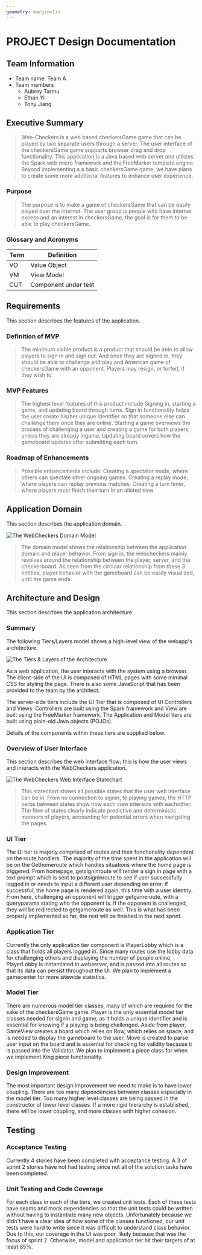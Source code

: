 ```yaml
---
geometry: margin=1in
---
```

# PROJECT Design Documentation

## Team Information
* Team name: Team A
* Team members
  * Aubrey Tarmu
  * Ethan Yi
  * Tony Jiang

## Executive Summary
> Web-Checkers is a web based checkersGame game that can be played by two separate users through a server. The user interface of the checkersGame game supports browser drag and drop functionality. This application is a Java based web server and utilizes the Spark web micro framework and the FreeMarker template engine. Beyond implementing a a basic checkersGame game, we have plans to create some more additional features to enhance user experience.

### Purpose
> The purpose is to make a game of checkersGame that can be easily played over the internet. The user group is people who have internet excess and an interest in checkersGame, the goal is for them to be able to play checkersGame.

### Glossary and Acronyms

| Term | Definition |
|------|------------|
| VO | Value Object |
| VM | View Model |
| CUT| Component under test  |



## Requirements

This section describes the features of the application.


### Definition of MVP
> The minimum viable product is a product that should be able to allow players to sign in and sign out. 
And once they are signed in, they should be able to challenge and play and American game of checkersGame with an opponent.
Players may resign, or forfeit, if they wish to.

### MVP Features
> The highest level features of this product include Signing in, starting a game, and updating board through turns.
Sign in functionality helps the user create his/her unique identifier so that someone else can challenge them once they are online.
Starting a game overviews the process of challenging a user and creating a game for both players, unless they are already ingame.
Updating board covers how the gameboard updates after submitting each turn.

### Roadmap of Enhancements
> Possible enhancements include:
Creating a spectator mode, where others can spectate other ongoing games.
Creating a replay mode, where players can replay previous matches.
Creating a turn timer, where players must finish their turn in an alloted time.


## Application Domain

This section describes the application domain.

![The WebCheckers Domain Model](swen261adomain.png)

> The domain model shows the relationship between the application domain and player behavior.
From sign in, the webcheckers mainly revolves around the relationship between the player, server, and the checkerboard.
As seen from the circular relationship from these 3 entities, player behavior with the gameboard can be easily visualized, until 
the game ends.


## Architecture and Design

This section describes the application architecture.

### Summary

The following Tiers/Layers model shows a high-level view of the webapp's architecture.

![The Tiers & Layers of the Architecture](architecture-tiers-and-layers.png)

As a web application, the user interacts with the system using a
browser.  The client-side of the UI is composed of HTML pages with
some minimal CSS for styling the page.  There is also some JavaScript
that has been provided to the team by the architect.

The server-side tiers include the UI Tier that is composed of UI Controllers and Views.
Controllers are built using the Spark framework and View are built using the FreeMarker framework.  The Application and Model tiers are built using plain-old Java objects (POJOs).

Details of the components within these tiers are supplied below.


### Overview of User Interface

This section describes the web interface flow; this is how the user views and interacts
with the WebCheckers application.

![The WebCheckers Web Interface Statechart](swen261astatechart.png)

> This statechart shows all possible states that the user web interface can be in. From no connection to signin, to playing games,
the HTTP verbs between states show how each view interacts with eachother. The flow of states clearly indicate predictive and deterministic
manners of players, accounting for potential errors when navigating the pages.

### UI Tier
The UI tier is majorly comprised of routes and their functionality dependent on the route handlers. 
The majority of the time spent in the application will be on the Gethomeroute which handles situations where the home page is triggered.
From homepage, getsigninroute will render a sign in page with a text prompt which is sent to postsigninroute to see if user successfully logged
in or needs to input a different user depending on error. If successful, the home page is rendered again, this time with a user identity.
From here, challenging an opponent will trigger getgameroute, with a queryparams stating who the opponent is. If the opponent is challenged, they
will be redirected to getgameroute as well. 
This is what has been properly implemented so far, the rest will be finished in the next sprint.


### Application Tier
Currently the only application tier component is PlayerLobby which is a class that holds all players logged in. Since many routes use the lobby data
for challenging others and displaying the number of people online, PlayerLobby is instantiated in webserver, and is passed into all routes so that its data
can persist throughout the UI. We plan to implement a gamecenter for more sitewide statistics.

### Model Tier
There are numerous model tier classes, many of which are required for the sake of the checkersGame game. Player is the only essential model tier classes needed for signin and game, as it holds a unique identifier and is essential for knowing if a playing is being challenged. Aside from player, GameView creates a board which relies on Row, which relies on space, and is needed to display the gameboard to the user. Move is created to parse user input on the board and is essential for checking for validity because it is passed into the Validator.
We plan to implement a piece class for when we implement King piece functionality.

### Design Improvement
The most important design improvement we need to make is to have lower coupling. There are too many dependencies between classes especially in the model tier.
Too many higher level classes are being passed in the constructor of lower level classes. If a more rigid hierarchy is established, there will be lower coupling,
and more classes with higher cohesion. 

## Testing

### Acceptance Testing
Currently 4 stories have been completed with acceptance testing. A 3 of sprint 2 stories have not had testing since not all of the solution tasks have been
completed.

### Unit Testing and Code Coverage

For each class in each of the tiers, we created unit tests. Each of these tests have seams and mock dependencies so that the unit tests could be written 
without having to instantiate many new objects. 
Unfortunately because we didn't have a clear idea of how some of the classes functioned, our unit tests were hard to write since it was difficult to understand
class behavior. Due to this, our coverage in the UI was poor, likely because that was the focus of sprint 2. Otherwise, model and application tier hit their targets
of at least 85%.
